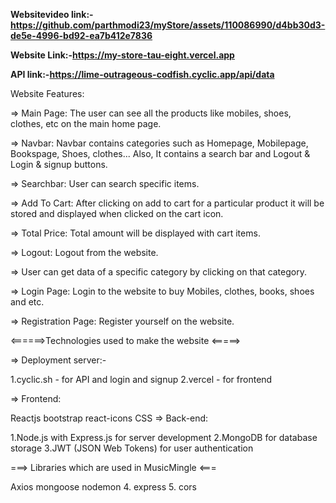 **Websitevideo link:-https://github.com/parthmodi23/myStore/assets/110086990/d4bb30d3-de5e-4996-bd92-ea7b412e7836**

**Website Link:-https://my-store-tau-eight.vercel.app**

**API link:-https://lime-outrageous-codfish.cyclic.app/api/data**

Website Features:

=> Main Page: The user can see all the products like mobiles, shoes, clothes, etc on the main home page.

=> Navbar: Navbar contains categories such as Homepage, Mobilepage, Bookspage, Shoes, clothes... Also, It contains a search bar and Logout & Login & signup buttons.

=> Searchbar: User can search specific items.

=> Add To Cart: After clicking on add to cart for a particular product it will be stored and displayed when clicked on the cart icon.

=> Total Price: Total amount will be displayed with cart items.

=> Logout: Logout from the website.

=> User can get data of a specific category by clicking on that category.

=> Login Page: Login to the website to buy Mobiles, clothes, books, shoes and etc.

=> Registration Page: Register yourself on the website.

<======>Technologies used to make the website <=====>

=> Deployment server:-

1.cyclic.sh - for API and login and signup 2.vercel - for frontend

=> Frontend:

Reactjs
bootstrap
react-icons
CSS
=> Back-end:

1.Node.js with Express.js for server development 2.MongoDB for database storage 3.JWT (JSON Web Tokens) for user authentication

===> Libraries which are used in MusicMingle <===

Axios
mongoose
nodemon 4. express 5. cors
